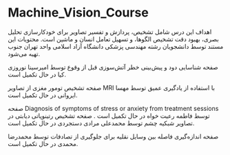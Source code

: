 # Machine_Vision_Course
اهداف این درس شامل تشخیص، پردازش و تفسیر تصاویر برای خودکارسازی تحلیل بصری، بهبود دقت تشخیص الگوها، و تسهیل تعامل انسان و ماشین است. محتویات این مستند توسط دانشجویان رشته مهندسی پزشکی دانشگاه آزاد اسلامی واحد تهران جنوب تهیه می‌شود.

صفحه شناسایی دود و پیش‌بینی خطر آتش‌سوزی قبل از وقوع توسط امیرسینا نوروزی کیا در حال تکمیل است.

صفحه تشخیص تومور مغزی از تصاویر MRI با استفاده از یادگیری عمیق توسط مهسا ایروانی در حال تکمیل است.


صفحه Diagnosis of symptoms of stress or anxiety from treatment sessions توسط فاطمه رعیت خواه در حال تکمیل است .
صفحه  تشخیص رتینوپاتی دیابتی در تصاویر شبکیه چشم توسط محمدعلی مرادی دستجردی در حال تکمیل است.



صفحه اندازه‌گیری فاصله بین وسایل نقلیه برای جلوگیری از تصادفات توسط محمدرضا محمدی در حال تکمیل است.
